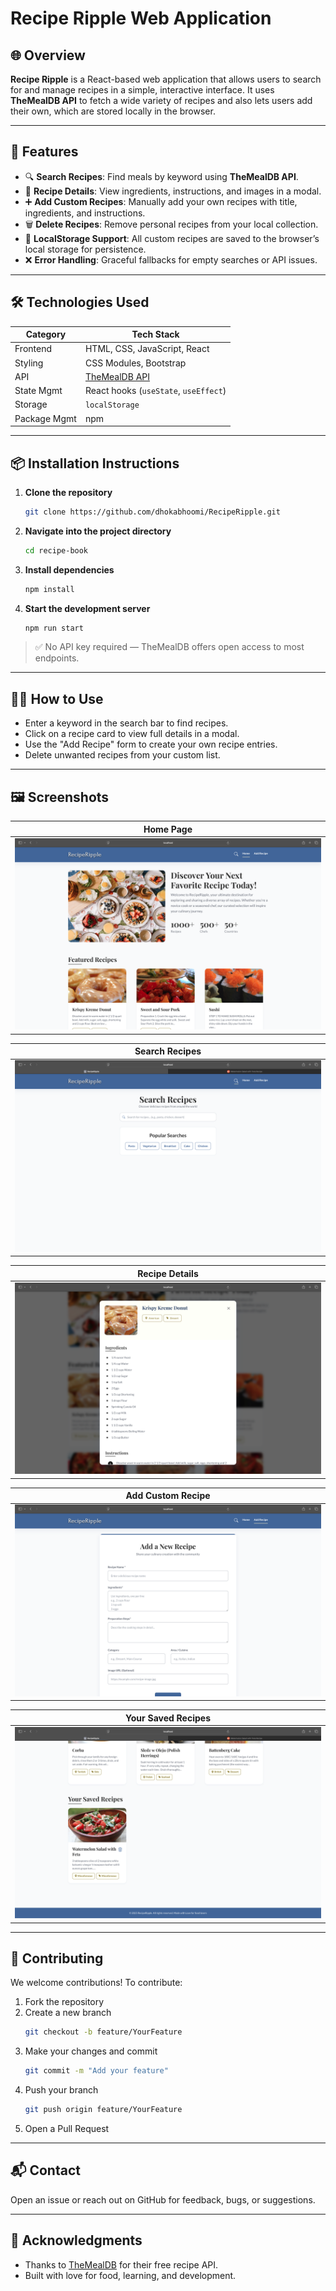 # Recipe Ripple Web Application

## 🌐 Overview

**Recipe Ripple** is a React-based web application that allows users to search for and manage recipes in a simple, interactive interface. It uses **TheMealDB API** to fetch a wide variety of recipes and also lets users add their own, which are stored locally in the browser.

---

## 🚀 Features

- 🔍 **Search Recipes**: Find meals by keyword using **TheMealDB API**.
- 📄 **Recipe Details**: View ingredients, instructions, and images in a modal.
- ➕ **Add Custom Recipes**: Manually add your own recipes with title, ingredients, and instructions.
- 🗑️ **Delete Recipes**: Remove personal recipes from your local collection.
- 💾 **LocalStorage Support**: All custom recipes are saved to the browser’s local storage for persistence.
- ❌ **Error Handling**: Graceful fallbacks for empty searches or API issues.

---

## 🛠 Technologies Used

| Category     | Tech Stack                                 |
| ------------ | ------------------------------------------ |
| Frontend     | HTML, CSS, JavaScript, React               |
| Styling      | CSS Modules, Bootstrap                     |
| API          | [TheMealDB API](https://www.themealdb.com) |
| State Mgmt   | React hooks (`useState`, `useEffect`)      |
| Storage      | `localStorage`                             |
| Package Mgmt | npm                                        |

---

## 📦 Installation Instructions

1. **Clone the repository**

   ```bash
   git clone https://github.com/dhokabhoomi/RecipeRipple.git
   ```

2. **Navigate into the project directory**

   ```bash
   cd recipe-book
   ```

3. **Install dependencies**

   ```bash
   npm install
   ```

4. **Start the development server**
   ```bash
   npm run start
   ```

> ✅ No API key required — TheMealDB offers open access to most endpoints.

---

## 🧑‍🍳 How to Use

- Enter a keyword in the search bar to find recipes.
- Click on a recipe card to view full details in a modal.
- Use the "Add Recipe" form to create your own recipe entries.
- Delete unwanted recipes from your custom list.

---

## 🖼️ Screenshots

| Home Page                           |
| ----------------------------------- |
| ![Search](screenshots/HomePage.png) |

| Search Recipes                           |
| ---------------------------------------- |
| ![Search](screenshots/SearchRecipes.png) |

| Recipe Details                               |
| -------------------------------------------- |
| ![Modal](screenshots/RecipeDetailsModal.png) |

| Add Custom Recipe                        |
| ---------------------------------------- |
| ![Add](screenshots/AddYourOwnRecipe.png) |

| Your Saved Recipes                         |
| ------------------------------------------ |
| ![Saved](screenshots/ViewSavedRecipes.png) |

---

## 🤝 Contributing

We welcome contributions! To contribute:

1. Fork the repository
2. Create a new branch
   ```bash
   git checkout -b feature/YourFeature
   ```
3. Make your changes and commit
   ```bash
   git commit -m "Add your feature"
   ```
4. Push your branch
   ```bash
   git push origin feature/YourFeature
   ```
5. Open a Pull Request

---

## 📬 Contact

Open an issue or reach out on GitHub for feedback, bugs, or suggestions.

---

## 🙏 Acknowledgments

- Thanks to [TheMealDB](https://www.themealdb.com) for their free recipe API.
- Built with love for food, learning, and development.
